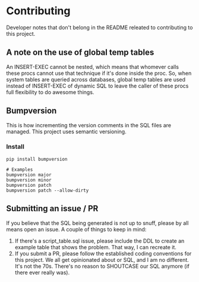 # Contributing

Developer notes that don't belong in the README releated to contributing to this
project.

## A note on the use of global temp tables

An INSERT-EXEC cannot be nested, which means that whomever calls these procs
cannot use that technique if it's done inside the proc. So, when system tables
are queried across databases, global temp tables are used instead of INSERT-EXEC
of dynamic SQL to leave the caller of these procs full flexibility to do awesome
things.

## Bumpversion

This is how incrementing the version comments in the SQL files are managed. This
project uses semantic versioning.

### Install
`pip install bumpversion`

```
# Examples
bumpversion major
bumpversion minor
bumpversion patch
bumpversion patch --allow-dirty
```

## Submitting an issue / PR
If you believe that the SQL being generated is not up to snuff, please by all
means open an issue. A couple of things to keep in mind:
1. If there's a script_table.sql issue, please include the DDL to create an
example table that shows the problem. That way, I can recreate it.
2. If you submit a PR, please follow the established coding conventions for
this project. We all get opinionated about or SQL, and I am no different. It's
not the 70s. There's no reason to SHOUTCASE our SQL anymore (if there ever
really was).
